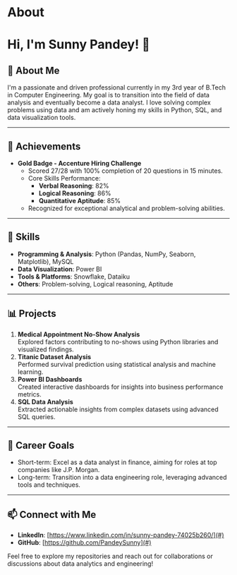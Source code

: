 # About

# Hi, I'm Sunny Pandey! 👋

## 🚀 About Me
I'm a passionate and driven professional currently in my 3rd year of B.Tech in Computer Engineering. My goal is to transition into the field of data analysis and eventually become a data analyst. I love solving complex problems using data and am actively honing my skills in Python, SQL, and data visualization tools.

---

## 🌟 Achievements
- **Gold Badge - Accenture Hiring Challenge**  
  - Scored 27/28 with 100% completion of 20 questions in 15 minutes.  
  - Core Skills Performance:  
    - **Verbal Reasoning**: 82%  
    - **Logical Reasoning**: 86%  
    - **Quantitative Aptitude**: 85%  
  - Recognized for exceptional analytical and problem-solving abilities.

---

## 🔧 Skills
- **Programming & Analysis**: Python (Pandas, NumPy, Seaborn, Matplotlib), MySQL
- **Data Visualization**: Power BI
- **Tools & Platforms**: Snowflake, Dataiku
- **Others**: Problem-solving, Logical reasoning, Aptitude

---

## 📊 Projects
1. **Medical Appointment No-Show Analysis**  
   Explored factors contributing to no-shows using Python libraries and visualized findings.
2. **Titanic Dataset Analysis**  
   Performed survival prediction using statistical analysis and machine learning.
3. **Power BI Dashboards**  
   Created interactive dashboards for insights into business performance metrics.
4. **SQL Data Analysis**  
   Extracted actionable insights from complex datasets using advanced SQL queries.

---

## 💼 Career Goals
- Short-term: Excel as a data analyst in finance, aiming for roles at top companies like J.P. Morgan.
- Long-term: Transition into a data engineering role, leveraging advanced tools and techniques.

---

## 📫 Connect with Me
- **LinkedIn**: [https://www.linkedin.com/in/sunny-pandey-74025b260/](#)  
- **GitHub**: [https://github.com/PandeySunny](#)  

Feel free to explore my repositories and reach out for collaborations or discussions about data analytics and engineering!
